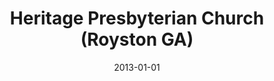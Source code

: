 ---
date: &id001 2013-01-01
end_date: null
location:
  address: 82 Franklin Springs Street
  city: Royston
  state: GA
minister:
- end: null
  name: Michael Myers
  start: 2013-01-01
  type: Organizing Pastor
ministers:
- Michael Myers
name: Heritage Presbyterian Church
names: null
origination_date: *id001
raw_data: 'GA

  Royston


  Heritage Presbyterian Church

  82 Franklin Springs Street

  Org. Pastor: Michael Myers, 2013-

  '
received_from: null
states:
- GA
status:
  active: false
  end_date: null
  reason: null
  received_from: null
  withdrawal_to: null
title: Heritage Presbyterian Church (Royston GA)
year_established:
- 2013

---